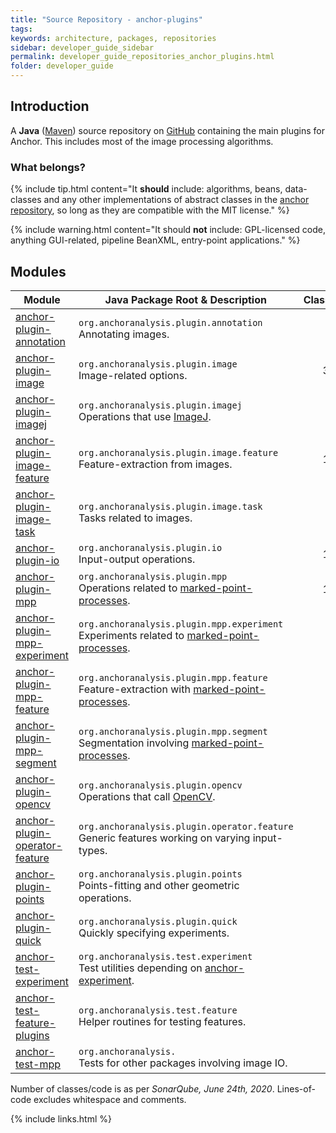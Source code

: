 ```yaml
---
title: "Source Repository - anchor-plugins"
tags:
keywords: architecture, packages, repositories
sidebar: developer_guide_sidebar
permalink: developer_guide_repositories_anchor_plugins.html
folder: developer_guide
---
```


## Introduction

A **Java** ([Maven](/developer_guide_environment_maven.html)) source repository on [GitHub](https://github.com/anchoranalysis/anchor-plugins) containing the main plugins for Anchor. This includes most of the image processing algorithms.

### What belongs?

{% include tip.html content="It **should** include: algorithms, beans, data-classes and any other implementations of abstract classes in the [anchor repository](/developer_guide_repositories_anchor.html), so long as they are compatible with the MIT license." %}

{% include warning.html content="It should **not** include: GPL-licensed code, anything GUI-related, pipeline BeanXML, entry-point applications." %}

## Modules

| Module | Java Package Root &amp; Description  | Classes | Lines&#x2011;of&#x2011;Code |
|------------|------------------|-------------:|-------------:|
| [anchor-plugin-annotation](https://github.com/anchoranalysis/anchor-plugins/tree/master/anchor-plugin-annotation) | `org.anchoranalysis.plugin.annotation`<br>Annotating images. | 36 | 1,989 |
| [anchor-plugin-image](https://github.com/anchoranalysis/anchor-plugins/tree/master/anchor-plugin-image) | `org.anchoranalysis.plugin.image`<br>Image-related options. | 312 | 13,785 |
| [anchor-plugin-imagej](https://github.com/anchoranalysis/anchor-plugins/tree/master/anchor-plugin-imagej) | `org.anchoranalysis.plugin.imagej`<br>Operations that use [ImageJ](https://imagej.net/Welcome). | 33 | 1,987 |
| [anchor-plugin-image-feature](https://github.com/anchoranalysis/anchor-plugins/tree/master/anchor-plugin-image-feature) | `org.anchoranalysis.plugin.image.feature`<br>Feature-extraction from images. | 183 | 6,590 |
| [anchor-plugin-image-task](https://github.com/anchoranalysis/anchor-plugins/tree/master/anchor-plugin-image-task) | `org.anchoranalysis.plugin.image.task`<br>Tasks related to images. | 55 | 3,273 |
| [anchor-plugin-io](https://github.com/anchoranalysis/anchor-plugins/tree/master/anchor-plugin-io) | `org.anchoranalysis.plugin.io`<br>Input-output operations. | 144 | 6,665 |
| [anchor-plugin-mpp](https://github.com/anchoranalysis/anchor-plugins/tree/master/anchor-plugin-mpp) | `org.anchoranalysis.plugin.mpp`<br>Operations related to [marked-point-processes](/user_guide_advanced_marked_point_processes.html). | 113 | 6,142 |
| [anchor-plugin-mpp-experiment](https://github.com/anchoranalysis/anchor-plugins/tree/master/anchor-plugin-mpp-experiment) | `org.anchoranalysis.plugin.mpp.experiment`<br>Experiments related to [marked-point-processes](/user_guide_advanced_marked_point_processes.html). | 35 | 2,641 |
| [anchor-plugin-mpp-feature](https://github.com/anchoranalysis/anchor-plugins/tree/master/anchor-plugin-mpp-feature) | `org.anchoranalysis.plugin.mpp.feature`<br>Feature-extraction with [marked-point-processes](/user_guide_advanced_marked_point_processes.html). | 78 | 2,875 |
| [anchor-plugin-mpp-segment](https://github.com/anchoranalysis/anchor-plugins/tree/master/anchor-plugin-mpp-segment) | `org.anchoranalysis.plugin.mpp.segment`<br>Segmentation involving [marked-point-processes](/user_guide_advanced_marked_point_processes.html). | 95 | 5,056 |
| [anchor-plugin-opencv](https://github.com/anchoranalysis/anchor-plugins/tree/master/anchor-plugin-opencv) | `org.anchoranalysis.plugin.opencv`<br>Operations that call [OpenCV](https://opencv.org/). | 24 | 1,309 |
| [anchor-plugin-operator-feature](https://github.com/anchoranalysis/anchor-plugins/tree/master/anchor-plugin-operator-feature) | `org.anchoranalysis.plugin.operator.feature`<br>Generic features working on varying input-types. | 35 | 1,004 |
| [anchor-plugin-points](https://github.com/anchoranalysis/anchor-plugins/tree/master/anchor-plugin-points) | `org.anchoranalysis.plugin.points`<br>Points-fitting and other geometric operations. | 33 | 2,036 |
| [anchor-plugin-quick](https://github.com/anchoranalysis/anchor-plugins/tree/master/anchor-plugin-quick) | `org.anchoranalysis.plugin.quick`<br>Quickly specifying experiments. | 28 | 2,087 |
| [anchor-test-experiment](https://github.com/anchoranalysis/anchor-plugins/tree/master/anchor-test-experiment) | `org.anchoranalysis.test.experiment`<br>Test utilities depending on [anchor-experiment](https://github.com/anchoranalysis/anchor/tree/master/anchor-experiment). | 4 | 317 |
| [anchor-test-feature-plugins](https://github.com/anchoranalysis/anchor-plugins/tree/master/anchor-test-feature-plugins) | `org.anchoranalysis.test.feature`<br>Helper routines for testing features. | 13 | 494 |
| [anchor-test-mpp](https://github.com/anchoranalysis/anchor-plugins/tree/master/anchor-test-mpp) | `org.anchoranalysis.`<br>Tests for other packages involving image IO. | - | 68 |

Number of classes/code is as per *SonarQube, June 24th, 2020*. Lines-of-code excludes whitespace and comments.

{% include links.html %}
